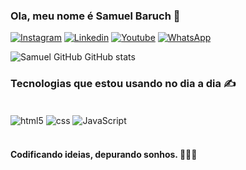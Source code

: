 

### Ola, meu nome é Samuel Baruch 👋


[![Instagram](https://img.shields.io/badge/Instagram-E4405F?style=for-the-badge&logo=instagram&logoColor=white)](https://www.instagram.com/samuel_baruch_/)
[![Linkedin](https://img.shields.io/badge/LinkedIn-0077B5?style=for-the-badge&logo=linkedin&logoColor=white)](https://www.linkedin.com/in/samuel-baruch-4912862b8/)
[![Youtube](https://img.shields.io/badge/YouTube-FF0000?style=for-the-badge&logo=youtube&logoColor=white)](https://www.youtube.com/@samuelbaruch1415)
[![WhatsApp](https://img.shields.io/badge/WhatsApp-25D366?style=for-the-badge&logo=whatsapp&logoColor=white)](https://wa.me/5531972459557)


![Samuel GitHub GitHub stats](https://github-readme-stats.vercel.app/api?username=SamuelBaruch&show_icons=true&theme=radical)
<br/>





### Tecnologias que estou usando no dia a dia ✍️

<div style="display:inline_block"><br>
    <img align="center" alt="html5" src="https://img.shields.io/badge/html5-%23E34F26.svg?style=for-the-badge&logo=html5&logoColor=white"/>
    <img align="center" alt="css" src="https://img.shields.io/badge/css3-%231572B6.svg?style=for-the-badge&logo=css3&logoColor=white" />
     <img align="center" alt="JavaScript" src="https://img.shields.io/badge/JavaScript-F7DF1E?style=for-the-badge&logo=javascript&logoColor=black"/>

    

</div>
<br/>



#### Codificando ideias, depurando sonhos. 👨🏽‍💻
